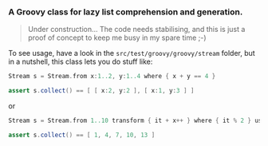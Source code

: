 ### A Groovy class for lazy list comprehension and generation.

>Under construction...  The code needs stabilising, and this is just a proof of concept to keep me busy in my spare time ;-)

To see usage, have a look in the `src/test/groovy/groovy/stream` folder, but in a nutshell, this class lets you do stuff like:

```groovy
Stream s = Stream.from x:1..2, y:1..4 where { x + y == 4 }

assert s.collect() == [ [ x:2, y:2 ], [ x:1, y:3 ] ]
```

or


```groovy
Stream s = Stream.from 1..10 transform { it + x++ } where { it % 2 } using x:0

assert s.collect() == [ 1, 4, 7, 10, 13 ]
```
